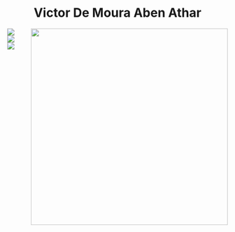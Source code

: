 <h1 align="center">Victor De Moura Aben Athar</h1>

<img align="right" height="450em"  src="https://github.com/victorathar/victorathar/assets/162227349/6d55dbb0-4786-46db-9597-016f23af9474"/>

![](https://github-readme-stats.vercel.app/api?username=victorathar&theme=dark&hide_border=true&include_all_commits=false&count_private=false)<br/>
![](https://github-readme-streak-stats.herokuapp.com/?user=victorathar&theme=dark&hide_border=true)<br/>
![](https://github-readme-stats.vercel.app/api/top-langs/?username=victorathar&theme=dark&hide_border=true&include_all_commits=false&count_private=false&layout=compact)
